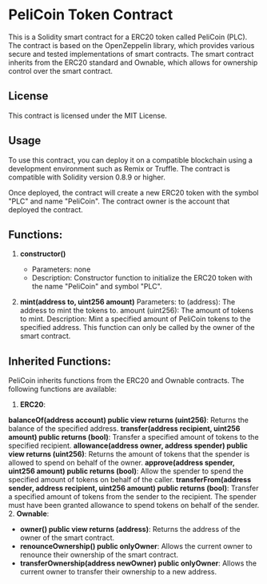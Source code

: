 # PeliCoin Token Contract
This is a Solidity smart contract for a ERC20 token called PeliCoin (PLC). The contract is based on the OpenZeppelin library, which provides various secure and tested implementations of smart contracts. The smart contract inherits from the ERC20 standard and Ownable, which allows for ownership control over the smart contract.


## License
This contract is licensed under the MIT License.


## Usage
To use this contract, you can deploy it on a compatible blockchain using a development environment such as Remix or Truffle. The contract is compatible with Solidity version 0.8.9 or higher.

Once deployed, the contract will create a new ERC20 token with the symbol "PLC" and name "PeliCoin". The contract owner is the account that deployed the contract.

## Functions:
1. **constructor()**
    - Parameters: none
    - Description: Constructor function to initialize the ERC20 token with the name "PeliCoin" and symbol "PLC".

2. **mint(address to, uint256 amount)**
Parameters:
to (address): The address to mint the tokens to.
amount (uint256): The amount of tokens to mint.
Description: Mint a specified amount of PeliCoin tokens to the specified address. This function can only be called by the owner of the smart contract.
## Inherited Functions:
PeliCoin inherits functions from the ERC20 and Ownable contracts. The following functions are available:

1. **ERC20**:

**balanceOf(address account) public view returns (uint256)**: Returns the balance of the specified address.
**transfer(address recipient, uint256 amount) public returns (bool)**: Transfer a specified amount of tokens to the specified recipient.
**allowance(address owner, address spender) public view returns (uint256)**: Returns the amount of tokens that the spender is allowed to spend on behalf of the owner.
**approve(address spender, uint256 amount) public returns (bool)**: Allow the spender to spend the specified amount of tokens on behalf of the caller.
**transferFrom(address sender, address recipient, uint256 amount) public returns (bool)**: Transfer a specified amount of tokens from the sender to the recipient. The spender must have been granted allowance to spend tokens on behalf of the sender.
2. **Ownable**:
- **owner() public view returns (address)**: Returns the address of the owner of the smart contract.
- **renounceOwnership() public onlyOwner**: Allows the current owner to renounce their ownership of the smart contract.
- **transferOwnership(address newOwner) public onlyOwner**: Allows the current owner to transfer their ownership to a new address.
